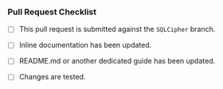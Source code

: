 <!-- Please describe your pull request here. -->

### Pull Request Checklist

<!--
Please verify that your pull request checks those boxes:
-->

- [ ] This pull request is submitted against the `SQLCipher` branch.
- [ ] Inline documentation has been updated.
- [ ] README.md or another dedicated guide has been updated.
- [ ] Changes are tested.


